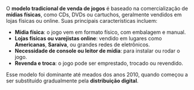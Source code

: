 O **modelo tradicional de venda de jogos** é baseado na comercialização de **mídias físicas**, como CDs, DVDs ou cartuchos, geralmente vendidos em lojas físicas ou online. Suas principais características incluem:

- **Mídia física**: o jogo vem em formato físico, com embalagem e manual.
- **Lojas físicas ou varejistas online**: vendido em lugares como **Americanas**, **Saraiva**, ou grandes redes de eletrônicos.
- **Necessidade de console ou leitor de mídia**: para instalar ou rodar o jogo.
- **Revenda e troca**: o jogo pode ser emprestado, trocado ou revendido.

Esse modelo foi dominante até meados dos anos 2010, quando começou a ser substituído gradualmente pela **distribuição digital**.
